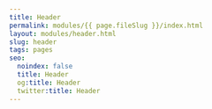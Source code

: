 ```yaml
---
title: Header
permalink: modules/{{ page.fileSlug }}/index.html
layout: modules/header.html
slug: header
tags: pages
seo:
  noindex: false
  title: Header
  og:title: Header
  twitter:title: Header
---
```



